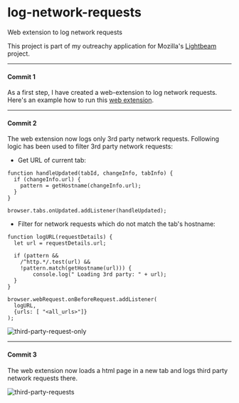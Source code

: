 # log-network-requests
Web extension to log network requests

This project is part of my outreachy application for Mozilla's [Lightbeam](https://wiki.mozilla.org/User:Ptheriault/Outreachy2017) project.

---
#### Commit 1
As a first step, I have created a web-extension to log network requests. Here's an example how to run this [web extension](https://developer.mozilla.org/en-US/Add-ons/WebExtensions/Your_first_WebExtension).

---
#### Commit 2
The web extension now logs only 3rd party network requests. Following logic has been used to filter 3rd party network requests:

* Get URL of current tab:

```
function handleUpdated(tabId, changeInfo, tabInfo) {
  if (changeInfo.url) {
    pattern = getHostname(changeInfo.url);
  }
}

browser.tabs.onUpdated.addListener(handleUpdated);
```

* Filter for network requests which do not match the tab's hostname:

```
function logURL(requestDetails) {
  let url = requestDetails.url;

  if (pattern &&
  	/^http.*/.test(url) &&	 
  	!pattern.match(getHostname(url))) {
  		console.log(" Loading 3rd party: " + url);
  }
}

browser.webRequest.onBeforeRequest.addListener(
  logURL,
  {urls: [ "<all_urls>"]}
);
```
![third-party-request-only](https://cloud.githubusercontent.com/assets/8022693/24322800/652a54d4-116b-11e7-8998-3bfabc39861c.png)

---
#### Commit 3
The web extension now loads a html page in a new tab and logs third party network requests there.

![third-party-requests](https://cloud.githubusercontent.com/assets/8022693/24329774/9d2135c4-1210-11e7-85d2-978cf36ec453.gif)

